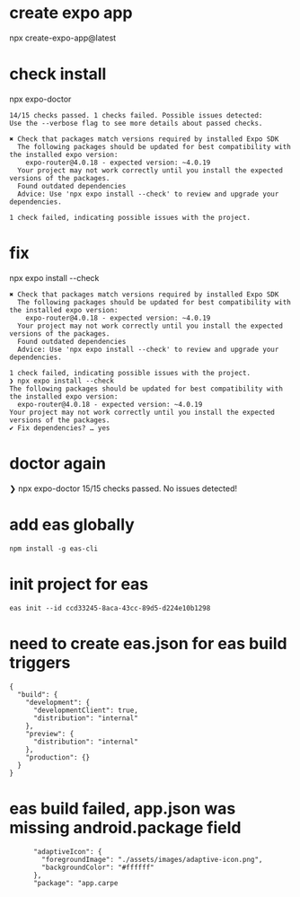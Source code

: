 

# create expo app
npx create-expo-app@latest

# check install
npx expo-doctor
```
14/15 checks passed. 1 checks failed. Possible issues detected:
Use the --verbose flag to see more details about passed checks.

✖ Check that packages match versions required by installed Expo SDK
  The following packages should be updated for best compatibility with the installed expo version:
    expo-router@4.0.18 - expected version: ~4.0.19
  Your project may not work correctly until you install the expected versions of the packages.
  Found outdated dependencies
  Advice: Use 'npx expo install --check' to review and upgrade your dependencies.

1 check failed, indicating possible issues with the project.
```
# fix
npx expo install --check

```
✖ Check that packages match versions required by installed Expo SDK
  The following packages should be updated for best compatibility with the installed expo version:
    expo-router@4.0.18 - expected version: ~4.0.19
  Your project may not work correctly until you install the expected versions of the packages.
  Found outdated dependencies
  Advice: Use 'npx expo install --check' to review and upgrade your dependencies.

1 check failed, indicating possible issues with the project.
❯ npx expo install --check
The following packages should be updated for best compatibility with the installed expo version:
  expo-router@4.0.18 - expected version: ~4.0.19
Your project may not work correctly until you install the expected versions of the packages.
✔ Fix dependencies? … yes
```
# doctor again
❯ npx expo-doctor
15/15 checks passed. No issues detected!


# add eas globally
```
npm install -g eas-cli
```

# init project for eas
```
eas init --id ccd33245-8aca-43cc-89d5-d224e10b1298
```

# need to create eas.json for eas build triggers
```
{
  "build": {
    "development": {
      "developmentClient": true,
      "distribution": "internal"
    },
    "preview": {
      "distribution": "internal"
    },
    "production": {}
  }
}
```

# eas build failed, app.json was missing android.package field
```    "android": {
      "adaptiveIcon": {
        "foregroundImage": "./assets/images/adaptive-icon.png",
        "backgroundColor": "#ffffff"
      },
      "package": "app.carpe

```
